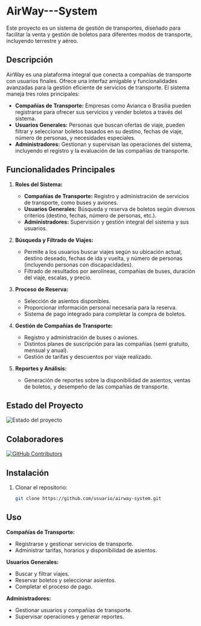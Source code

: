 # AirWay---System

Este proyecto es un sistema de gestión de transportes, diseñado para facilitar la venta y gestión de boletos para diferentes modos de transporte, incluyendo terrestre y aéreo.

## Descripción

AirWay es una plataforma integral que conecta a compañías de transporte con usuarios finales. Ofrece una interfaz amigable y funcionalidades avanzadas para la gestión eficiente de servicios de transporte. El sistema maneja tres roles principales:

- **Compañías de Transporte:** Empresas como Avianca o Brasilia pueden registrarse para ofrecer sus servicios y vender boletos a través del sistema.
- **Usuarios Generales:** Personas que buscan ofertas de viaje, pueden filtrar y seleccionar boletos basados en su destino, fechas de viaje, número de personas, y necesidades especiales.
- **Administradores:** Gestionan y supervisan las operaciones del sistema, incluyendo el registro y la evaluación de las compañías de transporte.

## Funcionalidades Principales

1. **Roles del Sistema:**
   - **Compañías de Transporte:** Registro y administración de servicios de transporte, como buses y aviones.
   - **Usuarios Generales:** Búsqueda y reserva de boletos según diversos criterios (destino, fechas, número de personas, etc.).
   - **Administradores:** Supervisión y gestión integral del sistema y sus usuarios.

2. **Búsqueda y Filtrado de Viajes:**
   - Permite a los usuarios buscar viajes según su ubicación actual, destino deseado, fechas de ida y vuelta, y número de personas (incluyendo personas con discapacidades).
   - Filtrado de resultados por aerolíneas, compañías de buses, duración del viaje, escalas, y precio.

3. **Proceso de Reserva:**
   - Selección de asientos disponibles.
   - Proporcionar información personal necesaria para la reserva.
   - Sistema de pago integrado para completar la compra de boletos.

4. **Gestión de Compañías de Transporte:**
   - Registro y administración de buses o aviones.
   - Distintos planes de suscripción para las compañías (semi gratuito, mensual y anual).
   - Gestión de tarifas y descuentos por viaje realizado.

5. **Reportes y Análisis:**
   - Generación de reportes sobre la disponibilidad de asientos, ventas de boletos, y desempeño de las compañías de transporte.

## Estado del Proyecto

![Estado del proyecto](https://img.shields.io/badge/estado-en%20desarrollo-yellow)

## Colaboradores

[![GitHub Contributors](https://contrib.rocks/image?repo=GabrielCarrilloF/airway-system)](https://github.com/GabrielCarrilloF/airway-system/graphs/contributors)


## Instalación

1. Clonar el repositorio:
   ```sh
   git clone https://github.com/usuario/airway-system.git

## Uso
**Compañías de Transporte:**

- Registrarse y gestionar servicios de transporte.
- Administrar tarifas, horarios y disponibilidad de asientos.
  
**Usuarios Generales:**

- Buscar y filtrar viajes.
- Reservar boletos y seleccionar asientos.
- Completar el proceso de pago.
  
**Administradores:**

- Gestionar usuarios y compañías de transporte.
- Supervisar operaciones y generar reportes.
